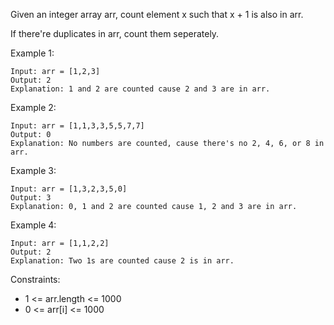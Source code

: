 Given an integer array arr, count element x such that x + 1 is also in arr.

If there're duplicates in arr, count them seperately.

Example 1:

```
Input: arr = [1,2,3]
Output: 2
Explanation: 1 and 2 are counted cause 2 and 3 are in arr.
```

Example 2:

```
Input: arr = [1,1,3,3,5,5,7,7]
Output: 0
Explanation: No numbers are counted, cause there's no 2, 4, 6, or 8 in arr.
```

Example 3:

```
Input: arr = [1,3,2,3,5,0]
Output: 3
Explanation: 0, 1 and 2 are counted cause 1, 2 and 3 are in arr.
```

Example 4:

```
Input: arr = [1,1,2,2]
Output: 2
Explanation: Two 1s are counted cause 2 is in arr.
``` 

Constraints:

 - 1 <= arr.length <= 1000
 - 0 <= arr[i] <= 1000